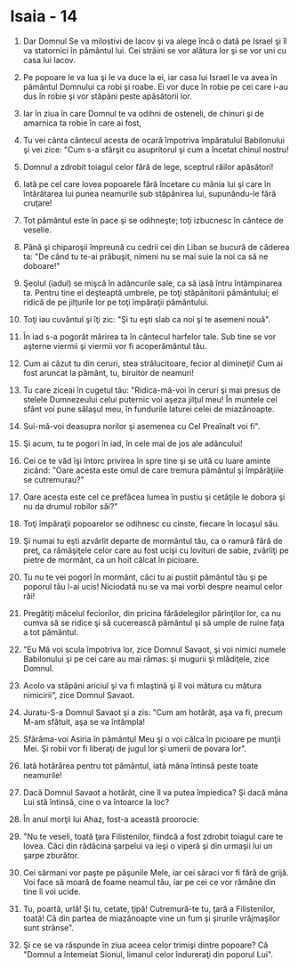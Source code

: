 # Isaia - 14

1. Dar Domnul Se va milostivi de Iacov şi va alege încă o dată pe Israel şi îl va statornici în pământul lui. Cei străini se vor alătura lor şi se vor uni cu casa lui Iacov.

2. Pe popoare le va lua şi le va duce la ei, iar casa lui Israel le va avea în pământul Domnului ca robi şi roabe. Ei vor duce în robie pe cei care i-au dus în robie şi vor stăpâni peste apăsătorii lor.

3. Iar în ziua în care Domnul te va odihni de osteneli, de chinuri şi de amarnica ta robie în care ai fost,

4. Tu vei cânta cântecul acesta de ocară împotriva împăratului Babilonului şi vei zice: "Cum s-a sfârşit cu asupritorul şi cum a încetat chinul nostru!

5. Domnul a zdrobit toiagul celor fără de lege, sceptrul răilor apăsători!

6. Iată pe cel care lovea popoarele fără încetare cu mânia lui şi care în întărâtarea lui punea neamurile sub stăpânirea lui, supunându-le fără cruţare!

7. Tot pământul este în pace şi se odihneşte; toţi izbucnesc în cântece de veselie.

8. Până şi chiparoşii împreună cu cedrii cei din Liban se bucură de căderea ta: "De când tu te-ai prăbuşit, nimeni nu se mai suie la noi ca să ne doboare!"

9. Şeolul (iadul) se mişcă în adâncurile sale, ca să iasă întru întâmpinarea ta. Pentru tine el deşteaptă umbrele, pe toţi stăpânitorii pământului; el ridică de pe jilţurile lor pe toţi împăraţii pământului.

10. Toţi iau cuvântul şi îţi zic: "Şi tu eşti slab ca noi şi te asemeni nouă".

11. În iad s-a pogorât mărirea ta în cântecul harfelor tale. Sub tine se vor aşterne viermii şi viermii vor fi acoperământul tău.

12. Cum ai căzut tu din ceruri, stea strălucitoare, fecior al dimineţii! Cum ai fost aruncat la pământ, tu, biruitor de neamuri!

13. Tu care ziceai în cugetul tău: "Ridica-mă-voi în ceruri şi mai presus de stelele Dumnezeului celui puternic voi aşeza jilţul meu! În muntele cel sfânt voi pune sălaşul meu, în fundurile laturei celei de miazănoapte.

14. Sui-mă-voi deasupra norilor şi asemenea cu Cel Preaînalt voi fi".

15. Şi acum, tu te pogori în iad, în cele mai de jos ale adâncului!

16. Cei ce te văd îşi întorc privirea în spre tine şi se uită cu luare aminte zicând: "Oare acesta este omul de care tremura pământul şi împărăţiile se cutremurau?"

17. Oare acesta este cel ce prefăcea lumea în pustiu şi cetăţile le dobora şi nu da drumul robilor săi?"

18. Toţi împăraţii popoarelor se odihnesc cu cinste, fiecare în locaşul său.

19. Şi numai tu eşti azvârlit departe de mormântul tău, ca o ramură fără de preţ, ca rămăşiţele celor care au fost ucişi cu lovituri de sabie, zvârliţi pe pietre de mormânt, ca un hoit călcat în picioare.

20. Tu nu te vei pogorî în mormânt, căci tu ai pustiit pământul tău şi pe poporul tău l-ai ucis! Niciodată nu se va mai vorbi despre neamul celor răi!

21. Pregătiţi măcelul feciorilor, din pricina fărădelegilor părinţilor lor, ca nu cumva să se ridice şi să cucerească pământul şi să umple de ruine faţa a tot pământul.

22. "Eu Mă voi scula împotriva lor, zice Domnul Savaot, şi voi nimici numele Babilonului şi pe cei care au mai rămas: şi mugurii şi mlădiţele, zice Domnul.

23. Acolo va stăpâni ariciul şi va fi mlaştină şi îl voi mătura cu mătura nimicirii", zice Domnul Savaot.

24. Juratu-S-a Domnul Savaot şi a zis: "Cum am hotărât, aşa va fi, precum M-am sfătuit, aşa se va întâmpla!

25. Sfărâma-voi Asiria în pământul Meu şi o voi călca în picioare pe munţii Mei. Şi robii vor fi liberaţi de jugul lor şi umerii de povara lor".

26. Iată hotărârea pentru tot pământul, iată mâna întinsă peste toate neamurile!

27. Dacă Domnul Savaot a hotărât, cine îl va putea împiedica? Şi dacă mâna Lui stă întinsă, cine o va întoarce la loc?

28. În anul morţii lui Ahaz, fost-a această proorocie:

29. "Nu te veseli, toată ţara Filistenilor, fiindcă a fost zdrobit toiagul care te lovea. Căci din rădăcina şarpelui va ieşi o viperă şi din urmaşii lui un şarpe zburător.

30. Cei sărmani vor paşte pe păşunile Mele, iar cei săraci vor fi fără de grijă. Voi face să moară de foame neamul tău, iar pe cei ce vor rămâne din tine îi voi ucide.

31. Tu, poartă, urlă! Şi tu, cetate, ţipă! Cutremură-te tu, ţară a Filistenilor, toată! Că din partea de miazănoapte vine un fum şi şirurile vrăjmaşilor sunt strânse".

32. Şi ce se va răspunde în ziua aceea celor trimişi dintre popoare? Că "Domnul a întemeiat Sionul, limanul celor îndureraţi din poporul Lui".

